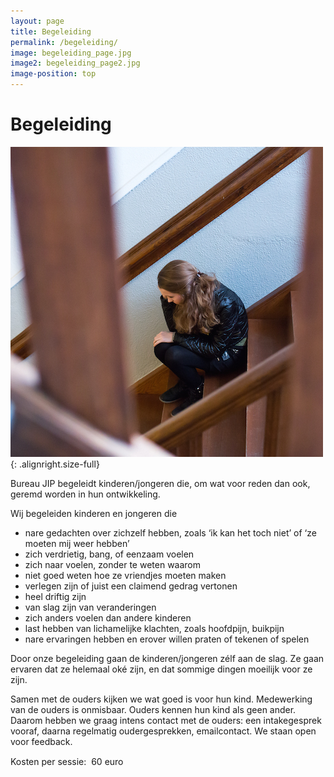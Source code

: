 ```yaml
---
layout: page
title: Begeleiding
permalink: /begeleiding/
image: begeleiding_page.jpg
image2: begeleiding_page2.jpg
image-position: top
---
```


# Begeleiding

![Begeleiding](/assets/images/img1.jpg){: .alignright.size-full}

Bureau JIP begeleidt kinderen/jongeren die, om wat voor reden dan ook, geremd worden in hun ontwikkeling.

Wij begeleiden kinderen en jongeren die

* nare gedachten over zichzelf hebben, zoals ‘ik kan het toch niet’ of ‘ze moeten mij weer hebben’
* zich verdrietig, bang, of eenzaam voelen
* zich naar voelen, zonder te weten waarom
* niet goed weten hoe ze vriendjes moeten maken
* verlegen zijn of juist een claimend gedrag vertonen
* heel driftig zijn
* van slag zijn van veranderingen
* zich anders voelen dan andere kinderen
* last hebben van lichamelijke klachten, zoals hoofdpijn, buikpijn
* nare ervaringen hebben en erover willen praten of tekenen of spelen


Door onze begeleiding gaan de kinderen/jongeren z&eacute;lf aan de slag. Ze gaan ervaren dat ze helemaal ok&eacute; zijn, en dat sommige dingen moeilijk voor ze zijn.

Samen met de ouders kijken we wat goed is voor hun kind. Medewerking van de ouders is onmisbaar. Ouders kennen hun kind als geen ander. Daarom hebben we graag intens contact met de ouders: een intakegesprek vooraf, daarna regelmatig oudergesprekken, emailcontact. We staan open voor feedback.

Kosten per sessie:  60 euro